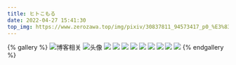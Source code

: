 ```yaml
---
title: ヒトこもる
date: 2022-04-27 15:41:30
top_img: https://www.zerozawa.top/img/pixiv/30837811_94573417_p0_%E3%83%92%E3%83%88%E3%81%93%E3%82%82%E3%82%8B_%E7%A5%AD%E8%8A%B1.jpg
---
```


{% gallery %}
![博客相关](https://www.zerozawa.top/img/pixiv/30837811_94573417_p0_%E3%83%92%E3%83%88%E3%81%93%E3%82%82%E3%82%8B_%E7%A5%AD%E8%8A%B1.jpg)
![头像](https://www.zerozawa.top/img/pixiv/30837811_90929970_p0_%E3%83%92%E3%83%88%E3%81%93%E3%82%82%E3%82%8B_%E7%84%A1%E9%A1%8C.jpg)
![](https://www.zerozawa.top/img/pixiv/30837811_82882659_p0_%E3%83%92%E3%83%88%E3%81%93%E3%82%82%E3%82%8B_%E3%83%A1%E3%82%A4%E3%83%89%E3%81%95%E3%82%93.jpg)
![](https://www.zerozawa.top/img/pixiv/30837811_83115950_p0_%E3%83%92%E3%83%88%E3%81%93%E3%82%82%E3%82%8B_no%20title.jpg)
![](https://www.zerozawa.top/img/pixiv/30837811_84764299_p0_%E3%83%92%E3%83%88%E3%81%93%E3%82%82%E3%82%8B_no%20title.jpg)
![](https://www.zerozawa.top/img/pixiv/30837811_88427122_p2_%E3%83%92%E3%83%88%E3%81%93%E3%82%82%E3%82%8B_no%20title.jpg)
![](https://www.zerozawa.top/img/pixiv/30837811_94748376_p0_%E3%83%92%E3%83%88%E3%81%93%E3%82%82%E3%82%8B_%E8%88%9E%E7%8D%85.jpg)
![](https://www.zerozawa.top/img/pixiv/30837811_96145490_p0_%E3%83%92%E3%83%88%E3%81%93%E3%82%82%E3%82%8B_%E6%9A%81%E6%97%A6.jpg)
![](https://www.zerozawa.top/img/pixiv/30837811_89532340_p0_%E3%83%92%E3%83%88%E3%81%93%E3%82%82%E3%82%8B_%F0%9F%8C%92.jpg)
![](https://www.zerozawa.top/img/pixiv/30837811_97608845_p0_%E3%83%92%E3%83%88%E3%81%93%E3%82%82%E3%82%8B_%E8%90%BD%E8%8A%B1.png)
![](https://www.zerozawa.top/img/pixiv/30837811_99057205_p1_%E3%83%92%E3%83%88%E3%81%93%E3%82%82%E3%82%8B_%F0%9F%8D%8A.png)
{% endgallery %}

